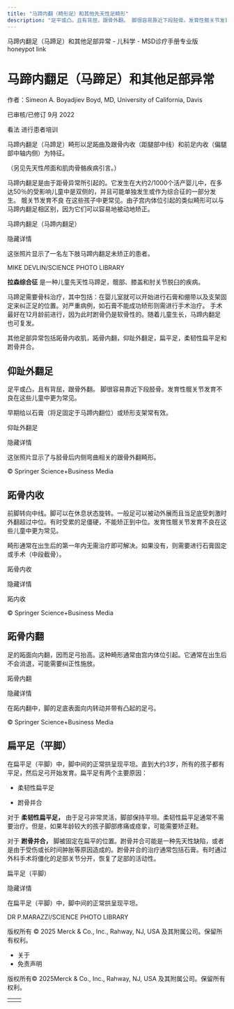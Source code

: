 ```yaml
---
title: "马蹄内翻（畸形足）和其他先天性足畸形"
description: "足平或凸，且有背屈，跟骨外翻。 脚很容易靠近下段胫骨。发育性髋关节发育不良在这些儿童中更为常见。"
---
```


﻿马蹄内翻足（马蹄足）和其他足部异常 \- 儿科学 \- MSD诊疗手册专业版 honeypot link

# 马蹄内翻足（马蹄足）和其他足部异常

作者：Simeon A. Boyadjiev Boyd, MD, University of California, Davis

已审核/已修订 9月 2022

看法 进行患者培训

马蹄内翻足（马蹄足）畸形以足跖曲及跟骨内收（距腿部中线）和前足内收（偏腿部中轴内侧）为特征。

（另见先天性颅面和肌肉骨骼疾病引言。）

马蹄内翻足是由于距骨异常所引起的。它发生在大约2/1000个活产婴儿中，在多达50％的受影响儿童中是双侧的，并且可能单独发生或作为综合征的一部分发生。 髋关节发育不良 在这些孩子中更常见。由子宫内体位引起的类似畸形可以与马蹄内翻足相区别，因为它们可以容易地被动地矫正。

马蹄内翻足（马蹄内翻足）



隐藏详情

这张照片显示了一名左下肢马蹄内翻足未矫正的患者。

MIKE DEVLIN/SCIENCE PHOTO LIBRARY

**拉森综合征** 是一种儿童先天性马蹄足，髋部、膝盖和肘关节脱臼的疾病。

马蹄足需要骨科治疗，其中包括：在婴儿室就可以开始进行石膏和绷带以及支架固定来纠正足的位置。对严重病例，如石膏不能成功矫形则需进行手术治疗。 手术最好在12月龄前进行，因为此时跗骨仍是软骨性的。随着儿童生长，马蹄内翻足也可复发。

其他足部异常包括跖骨内收肌，跖骨内翻，仰趾外翻足，扁平足，柔韧性扁平足和跗骨并合。

## 仰趾外翻足

足平或凸，且有背屈，跟骨外翻。 脚很容易靠近下段胫骨。发育性髋关节发育不良在这些儿童中更为常见。

早期给以石膏（将足固定于马蹄内翻位）或矫形支架常有效。

仰趾外翻足



隐藏详情

这张照片显示了与胫骨后内侧弯曲相关的跟骨外翻畸形。

© Springer Science+Business Media

## 跖骨内收

前脚转向中线。脚可以在休息状态旋转。一般足可以被动外展而且当足底受刺激时外翻超过中位。有时受累的足僵硬，不能矫正到中位。发育性髋关节发育不良在这些儿童中更为常见。

畸形通常在出生后的第一年内无需治疗即可解决。如果没有，则需要进行石膏固定或手术（中段截骨）。

跖骨内收



隐藏详情

跖内收

© Springer Science+Business Media

## 跖骨内翻

足的跖面向内翻，因而足弓抬高。这种畸形通常由宫内体位引起。它通常在出生后不会消退，可能需要纠正性施放。

跖骨内翻



隐藏详情

在跖内翻中，脚的足底表面向内转动并带有凸起的足弓。

© Springer Science+Business Media

## 扁平足（平脚）

在扁平足（平脚）中，脚中间的正常拱呈现平坦。直到大约3岁，所有的孩子都有平足，然后足弓开始发育。扁平足有两个主要原因：

- 柔韧性扁平足

- 跗骨并合


对于 **柔韧性扁平足，** 由于足弓非常灵活，脚部保持平坦。柔韧性扁平足通常不需要治疗。但是，如果年龄较大的孩子脚部疼痛或痉挛，可能需要矫正鞋。

对于 **跗骨并合，** 脚被固定在扁平的位置。跗骨并合可能是一种先天性缺陷，或者是由于受伤或长时间肿胀等原因造成的。跗骨并合的治疗通常包括石膏。有时通过外科手术将僵化的足部关节分开，恢复了足部的活动性。

扁平足（平脚）



隐藏详情

在扁平足（平脚）中，脚中间的正常拱呈现平坦。

DR P.MARAZZI/SCIENCE PHOTO LIBRARY



版权所有 © 2025
Merck & Co., Inc., Rahway, NJ, USA 及其附属公司。保留所有权利。

- 关于
- 免责声明

版权所有© 2025Merck & Co., Inc., Rahway, NJ, USA 及其附属公司。保留所有权利。

|     |     |
| --- | --- |
|  |  |